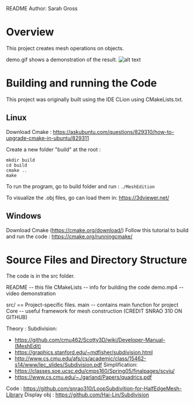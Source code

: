 README
Author: Sarah Gross

# Overview

This project creates mesh operations on objects.

demo.gif shows a demonstration of the result.
![alt text](https://github.com/Akahime/OpenglIsland/blob/master/demo.gif)

# Building and running the Code

This project was originally built using the IDE CLion using CMakeLists.txt.

## Linux

Download Cmake :
https://askubuntu.com/questions/829310/how-to-upgrade-cmake-in-ubuntu/829311

Create a new folder "build" at the root :

    mkdir build
    cd build
    cmake ..
    make


To run the program, go to build folder and run :
    `./MeshEdition`

To visualize the .obj files, go can load them in:
https://3dviewer.net/


## Windows

Download Cmake (https://cmake.org/download/)
Follow this tutorial to build and run the code :
https://cmake.org/runningcmake/


# Source Files and Directory Structure


The code is in the src folder.


README              -- this file
CMakeLists          -- info for building the code
demo.mp4            -- video demonstration

src/                == Project-specific files.
    main            -- contains main function for project
Core                -- useful framework for mesh construction (CREDIT SNRAO 310 ON GITHUB)


Theory : 
Subdivision:
+ https://github.com/cmu462/Scotty3D/wiki/Developer-Manual-(MeshEdit) 
+ https://graphics.stanford.edu/~mdfisher/subdivision.html 
+ http://www.cs.cmu.edu/afs/cs/academic/class/15462-s14/www/lec_slides/Subdivision.pdf
Simplification:
+ https://classes.soe.ucsc.edu/cmps160/Spring05/finalpages/scyiu/
+ https://www.cs.cmu.edu/~./garland/Papers/quadrics.pdf
 
Code : https://github.com/snrao310/LoopSubdivition-for-HalfEdgeMesh-Library
Display obj : https://github.com/Hai-Lin/Subdivision